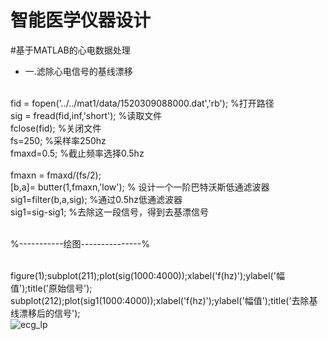 智能医学仪器设计
==
#基于MATLAB的心电数据处理
* 一.滤除心电信号的基线漂移

<br>fid = fopen('../../mat1/data/1520309088000.dat','rb'); %打开路径
<br>sig = fread(fid,inf,'short');  %读取文件
<br>fclose(fid);  %关闭文件
<br>fs=250;    %采样率250hz
<br>fmaxd=0.5;   %截止频率选择0.5hz  
<br>fmaxn = fmaxd/(fs/2);
<br>[b,a]= butter(1,fmaxn,'low');  % 设计一个一阶巴特沃斯低通滤波器
<br>sig1=filter(b,a,sig);   %通过0.5hz低通滤波器
<br>sig1=sig-sig1;  %去除这一段信号，得到去基漂信号

<br>%-----------绘图---------------%

<br>figure(1);subplot(211);plot(sig(1000:4000));xlabel('f(hz)');ylabel('幅值');title('原始信号');
<br>subplot(212);plot(sig1(1000:4000));xlabel('f(hz)');ylabel('幅值');title('去除基线漂移后的信号');
<br>![ecg_lp](https://github.com/SmartHealth/blob/2018/students/S201815033/matlab%20figure/ecg_lp.png) 
